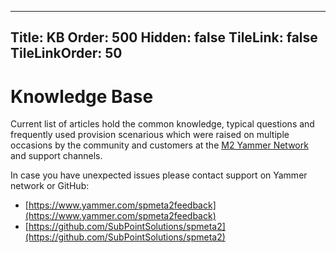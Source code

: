 ﻿----
Title: KB
Order: 500
Hidden: false
TileLink: false
TileLinkOrder: 50
----

# Knowledge Base

Current list of articles hold the common knowledge, typical questions and frequently used provision scenarious which were raised on multiple occasions by the community and customers at the [M2 Yammer Network](https://www.yammer.com/spmeta2feedback) and support channels.

In case you have unexpected issues please contact support on Yammer network or GitHub:

* [https://www.yammer.com/spmeta2feedback](https://www.yammer.com/spmeta2feedback)
* [https://github.com/SubPointSolutions/spmeta2](https://github.com/SubPointSolutions/spmeta2)